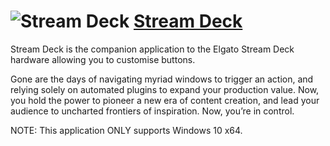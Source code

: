 # ![Stream Deck](https://cdn.rawgit.com/pauby/ChocoPackages/f08050f3/icons/streamdeck.png "Stream Deck Logo") [Stream Deck](https://chocolatey.org/packages/streamdeck)

Stream Deck is the companion application to the Elgato Stream Deck hardware allowing you to customise buttons.
    
Gone are the days of navigating myriad windows to trigger an action, and relying solely on automated plugins to expand your production value. Now, you hold the power to pioneer a new era of content creation, and lead your audience to uncharted frontiers of inspiration. Now, you’re in control.

NOTE: This application ONLY supports Windows 10 x64.
